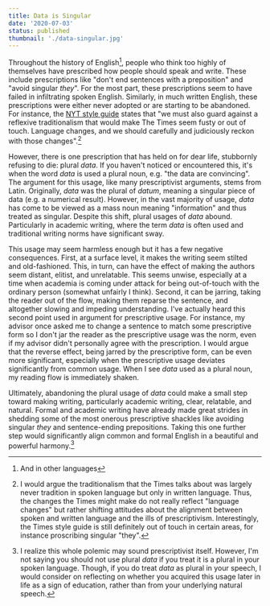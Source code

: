 ```yaml
---
title: Data is Singular
date: '2020-07-03'
status: published
thumbnail: './data-singular.jpg'
---
```


Throughout the history of English[^1], people who think too highly of themselves have prescribed how people should speak and write. These include prescriptions like "don't end sentences with a preposition" and "avoid singular _they_". For the most part, these prescriptions seem to have failed in infiltrating spoken English. Similarly, in much written English, these prescriptions were either never adopted or are starting to be abandoned. For instance, the [NYT style guide](https://books.google.com/books?id=o2E5BgAAQBAJ) states that "we must also guard against a reflexive traditionalism that would make The Times seem fusty or out of touch. Language changes, and we should carefully and judiciously reckon with those changes".[^2] 

However, there is one prescription that has held on for dear life, stubbornly refusing to die: plural _data_. If you haven't noticed or encountered this, it's when the word _data_ is used a plural noun, e.g. "the data are convincing". The argument for this usage, like many prescriptivist arguments, stems from Latin. Originally, _data_ was the plural of _datum_, meaning a singular piece of data (e.g. a numerical result). However, in the vast majority of usage, _data_ has come to be viewed as a mass noun meaning "information" and thus treated as singular. Despite this shift, plural usages of _data_ abound. Particularly in academic writing, where the term _data_ is often used and traditional writing norms have significant sway.

This usage may seem harmless enough but it has a few negative consequences. First, at a surface level, it makes the writing seem stilted and old-fashioned. This, in turn, can have the effect of making the authors seem distant, elitist, and unrelatable. This seems unwise, especially at a time when academia is coming under attack for being out-of-touch with the ordinary person (somewhat unfairly I think). Second, it can be jarring, taking the reader out of the flow, making them reparse the sentence, and altogether slowing and impeding understanding. I've actually heard this second point used in argument for prescriptive usage. For instance, my advisor once asked me to change a sentence to match some prescriptive form so I don't jar the reader as the prescriptive usage was the norm, even if my advisor didn't personally agree with the prescription. I would argue that the reverse effect, being jarred by the prescriptive form, can be even more significant, especially when the prescriptive usage deviates significantly from common usage. When I see _data_ used as a plural noun, my reading flow is immediately shaken.

Ultimately, abandoning the plural usage of _data_ could make a small step toward making writing, particularly academic writing, clear, relatable, and natural. Formal and academic writing have already made great strides in shedding some of the most onerous prescriptive shackles like avoiding singular _they_ and sentence-ending prepositions. Taking this one further step would significantly align common and formal English in a beautiful and powerful harmony.[^3]

[^1]: And in other languages
[^2]: I would argue the traditionalism that the Times talks about was largely never tradition in spoken language but only in written language. Thus, the changes the Times might make do not really reflect "language changes" but rather shifting attitudes about the alignment between spoken and written language and the ills of prescriptivism. Interestingly, the Times style guide is still definitely out of touch in certain areas, for instance proscribing singular "they".
[^3]: I realize this whole polemic may sound prescriptivist itself. However, I'm not saying you should not use plural _data_ if you treat it is a plural in your spoken language. Though, if you do treat _data_ as plural in your speech, I would consider on reflecting on whether you acquired this usage later in life as a sign of education, rather than from your underlying natural speech.
